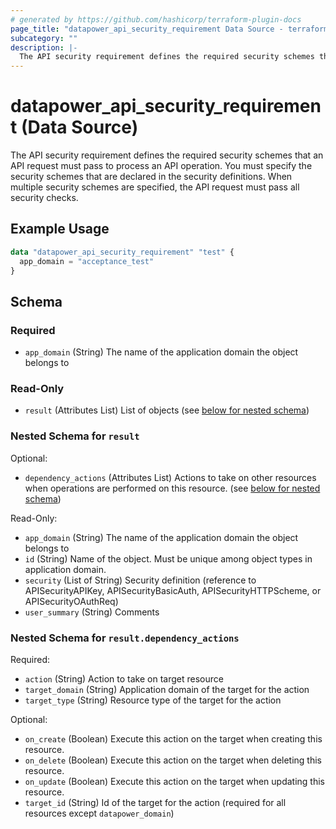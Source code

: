 ```yaml
---
# generated by https://github.com/hashicorp/terraform-plugin-docs
page_title: "datapower_api_security_requirement Data Source - terraform-provider-datapower"
subcategory: ""
description: |-
  The API security requirement defines the required security schemes that an API request must pass to process an API operation. You must specify the security schemes that are declared in the security definitions. When multiple security schemes are specified, the API request must pass all security checks.
---
```


# datapower_api_security_requirement (Data Source)

The API security requirement defines the required security schemes that an API request must pass to process an API operation. You must specify the security schemes that are declared in the security definitions. When multiple security schemes are specified, the API request must pass all security checks.

## Example Usage

```terraform
data "datapower_api_security_requirement" "test" {
  app_domain = "acceptance_test"
}
```

<!-- schema generated by tfplugindocs -->
## Schema

### Required

- `app_domain` (String) The name of the application domain the object belongs to

### Read-Only

- `result` (Attributes List) List of objects (see [below for nested schema](#nestedatt--result))

<a id="nestedatt--result"></a>
### Nested Schema for `result`

Optional:

- `dependency_actions` (Attributes List) Actions to take on other resources when operations are performed on this resource. (see [below for nested schema](#nestedatt--result--dependency_actions))

Read-Only:

- `app_domain` (String) The name of the application domain the object belongs to
- `id` (String) Name of the object. Must be unique among object types in application domain.
- `security` (List of String) Security definition (reference to APISecurityAPIKey, APISecurityBasicAuth, APISecurityHTTPScheme, or APISecurityOAuthReq)
- `user_summary` (String) Comments

<a id="nestedatt--result--dependency_actions"></a>
### Nested Schema for `result.dependency_actions`

Required:

- `action` (String) Action to take on target resource
- `target_domain` (String) Application domain of the target for the action
- `target_type` (String) Resource type of the target for the action

Optional:

- `on_create` (Boolean) Execute this action on the target when creating this resource.
- `on_delete` (Boolean) Execute this action on the target when deleting this resource.
- `on_update` (Boolean) Execute this action on the target when updating this resource.
- `target_id` (String) Id of the target for the action (required for all resources except `datapower_domain`)
